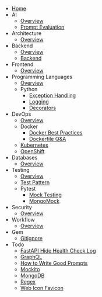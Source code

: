 - [Home](/)
- AI
  - [Overview](ai/overview.md)
  - [Prompt Evaluation](ai/prompt-engineering/prompt-evaluation.md)
- Architecture
  - [Overview](architecture/overview.md)
- Backend
  - [Overview](backend/overview.md)
  - [Backend](backend/backend.md)
- Frontend
  - [Overview](frontend/overview.md)
- Programming Languages
  - [Overview](programming-languages/overview.md)
  - Python
    - [Exception Handling](programming-languages/python/exception.md)
    - [Logging](programming-languages/python/log.md)
    - [Decorators](programming-languages/python/python-decorators.md)
- DevOps
  - [Overview](devops/overview.md)
  - Docker
    - [Docker Best Practices](devops/docker/docker.md)
    - [Dockerfile Q&A](devops/docker/dockerfile-qna.md)
  - [Kubernetes](devops/kubernetes/kubernetes.md)
  - [OpenShift](devops/openshift/openshift.md)
- Databases
  - [Overview](databases/overview.md)
- Testing
  - [Overview](testing/overview.md)
  - [Test Pattern](testing/test-pattern.md)
  - Pytest
    - [Mock Testing](testing/pytest/mock.md)
    - [MongoMock](testing/pytest/mongomock.md)
- Security
  - [Overview](security/overview.md)
- Workflow
  - [Overview](workflow/overview.md)
- Gem
  - [Gitignore](gem/gitignore.md)
- Todo
  - [FastAPI Hide Health Check Log](todo/fastapi-hide-health-check-log.md)
  - [GraphQL](todo/graphql.md)
  - [How to Write Good Prompts](todo/how-to-write-good-prompts.md)
  - [Mockito](todo/mockito.md)
  - [MongoDB](todo/mongodb.md)
  - [Regex](todo/regex.md)
  - [Web Icon Favicon](todo/web-icon-favicon.md)
